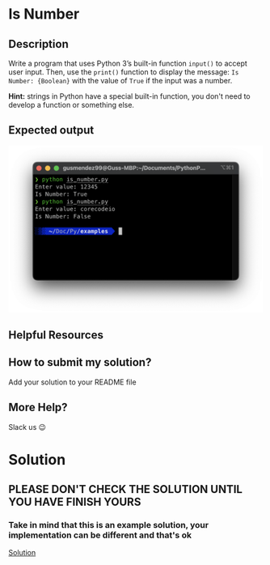 # Is Number

## Description

Write a program that uses Python 3’s built-in function `input()` to accept user input. Then, use the `print()` function to display the message: `Is Number: {Boolean}` with the value of `True` if the input was a number.

**Hint:** strings in Python have a special built-in function, you don't need to develop a function or something else.

## Expected output

![expected](./../../../assets/ch_e03_expected.png 'Expected')

## Helpful Resources

## How to submit my solution?

Add your solution to your README file

## More Help?

Slack us 😉

# Solution

## PLEASE DON'T CHECK THE SOLUTION UNTIL YOU HAVE FINISH YOURS

### Take in mind that this is an example solution, your implementation can be different and that's ok

[Solution](../sol)